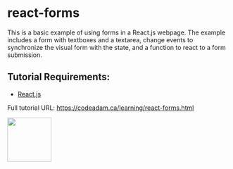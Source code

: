 # react-forms

This is a basic example of using forms in a React.js webpage. The example includes a form with textboxes and a textarea, change events to synchronize the visual form with the state, and a function to react to a form submission.  

## Tutorial Requirements:

* [React.js](https://reactjs.org/)

Full tutorial URL: https://codeadam.ca/learning/react-forms.html

<a href="https://codeadam.ca">
<img src="https://codeadam.ca/images/code-block.png" width="100">
</a>

